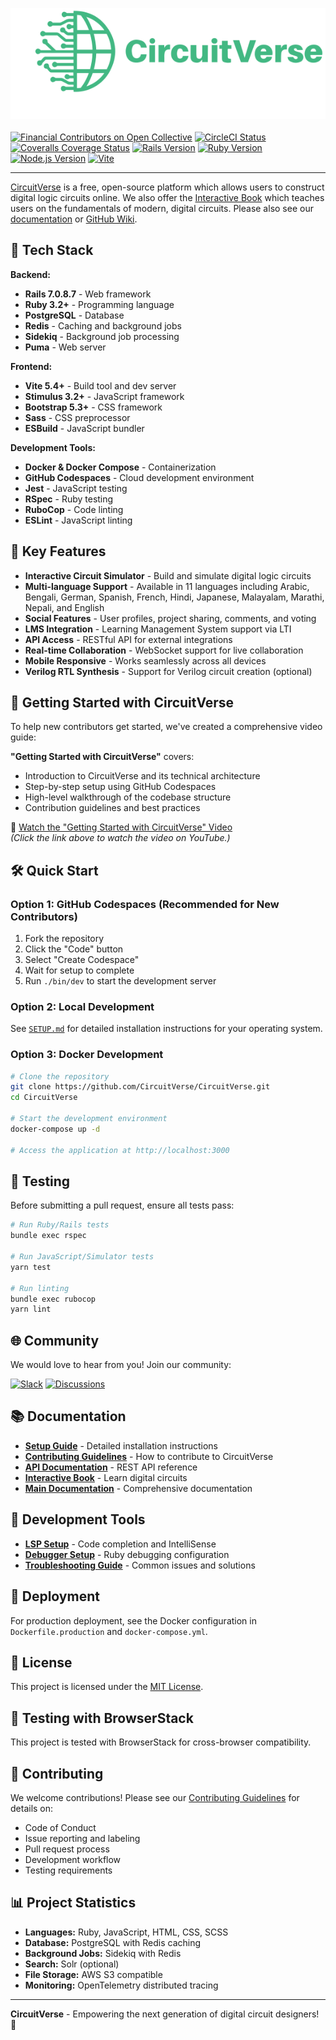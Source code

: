 <img src="/app/assets/images/cvlogo.svg" alt="The CircuitVerse logo" width="736"/> </br></br>
[![Financial Contributors on Open Collective](https://opencollective.com/CircuitVerse/all/badge.svg?label=Financial+Contributors&style=for-the-badge&logo=open+collective)](https://opencollective.com/CircuitVerse) 
[![CircleCI Status](https://img.shields.io/circleci/build/github/CircuitVerse/CircuitVerse/master?label=circleci&style=for-the-badge&logo=circleci)](https://circleci.com/gh/CircuitVerse/CircuitVerse)
[![Coveralls Coverage Status](https://img.shields.io/coveralls/github/CircuitVerse/CircuitVerse/master?label=coveralls&style=for-the-badge&logo=coveralls)](https://coveralls.io/github/CircuitVerse/CircuitVerse?branch=master)
[![Rails Version](https://img.shields.io/badge/Rails-7.0.8.7-red.svg?style=for-the-badge&logo=ruby)](https://rubyonrails.org/)
[![Ruby Version](https://img.shields.io/badge/Ruby-3.2+-red.svg?style=for-the-badge&logo=ruby)](https://www.ruby-lang.org/)
[![Node.js Version](https://img.shields.io/badge/Node.js-18+-green.svg?style=for-the-badge&logo=node.js)](https://nodejs.org/)
[![Vite](https://img.shields.io/badge/Vite-5.4+-purple.svg?style=for-the-badge&logo=vite)](https://vitejs.dev/)

-----

[CircuitVerse](https://circuitverse.org) is a free, open-source platform which allows users to construct digital logic circuits online. We also offer the [Interactive Book](https://learn.circuitverse.org) which teaches users on the fundamentals of modern, digital circuits. Please also see our [documentation](https://docs.circuitverse.org) or [GitHub Wiki](https://github.com/CircuitVerse/CircuitVerse/wiki/).

## 🚀 Tech Stack

**Backend:**
- **Rails 7.0.8.7** - Web framework
- **Ruby 3.2+** - Programming language
- **PostgreSQL** - Database
- **Redis** - Caching and background jobs
- **Sidekiq** - Background job processing
- **Puma** - Web server

**Frontend:**
- **Vite 5.4+** - Build tool and dev server
- **Stimulus 3.2+** - JavaScript framework
- **Bootstrap 5.3+** - CSS framework
- **Sass** - CSS preprocessor
- **ESBuild** - JavaScript bundler

**Development Tools:**
- **Docker & Docker Compose** - Containerization
- **GitHub Codespaces** - Cloud development environment
- **Jest** - JavaScript testing
- **RSpec** - Ruby testing
- **RuboCop** - Code linting
- **ESLint** - JavaScript linting

## 🎯 Key Features

- **Interactive Circuit Simulator** - Build and simulate digital logic circuits
- **Multi-language Support** - Available in 11 languages including Arabic, Bengali, German, Spanish, French, Hindi, Japanese, Malayalam, Marathi, Nepali, and English
- **Social Features** - User profiles, project sharing, comments, and voting
- **LMS Integration** - Learning Management System support via LTI
- **API Access** - RESTful API for external integrations
- **Real-time Collaboration** - WebSocket support for live collaboration
- **Mobile Responsive** - Works seamlessly across all devices
- **Verilog RTL Synthesis** - Support for Verilog circuit creation (optional)

## 🎥 Getting Started with CircuitVerse

To help new contributors get started, we've created a comprehensive video guide:

**"Getting Started with CircuitVerse"** covers:
- Introduction to CircuitVerse and its technical architecture
- Step-by-step setup using GitHub Codespaces
- High-level walkthrough of the codebase structure
- Contribution guidelines and best practices

🎥 [Watch the "Getting Started with CircuitVerse" Video](https://youtu.be/TUdHWUdz_-8)  
*(Click the link above to watch the video on YouTube.)*

## 🛠️ Quick Start

### Option 1: GitHub Codespaces (Recommended for New Contributors)
1. Fork the repository
2. Click the "Code" button
3. Select "Create Codespace"
4. Wait for setup to complete
5. Run `./bin/dev` to start the development server

### Option 2: Local Development
See [`SETUP.md`](SETUP.md) for detailed installation instructions for your operating system.

### Option 3: Docker Development
```bash
# Clone the repository
git clone https://github.com/CircuitVerse/CircuitVerse.git
cd CircuitVerse

# Start the development environment
docker-compose up -d

# Access the application at http://localhost:3000
```

## 🧪 Testing

Before submitting a pull request, ensure all tests pass:

```bash
# Run Ruby/Rails tests
bundle exec rspec

# Run JavaScript/Simulator tests
yarn test

# Run linting
bundle exec rubocop
yarn lint
```

## 🌐 Community

We would love to hear from you! Join our community:

[![Slack](https://img.shields.io/badge/chat-on_slack-purple.svg?style=for-the-badge&logo=slack)](https://circuitverse.org/slack)
[![Discussions](https://img.shields.io/badge/discussions-github-blue.svg?style=for-the-badge&logo=github)](https://github.com/CircuitVerse/CircuitVerse/discussions)

## 📚 Documentation

- **[Setup Guide](SETUP.md)** - Detailed installation instructions
- **[Contributing Guidelines](CONTRIBUTING.md)** - How to contribute to CircuitVerse
- **[API Documentation](https://api.circuitverse.org/)** - REST API reference
- **[Interactive Book](https://learn.circuitverse.org)** - Learn digital circuits
- **[Main Documentation](https://docs.circuitverse.org)** - Comprehensive documentation

## 🔧 Development Tools

- **[LSP Setup](LSP-SETUP.md)** - Code completion and IntelliSense
- **[Debugger Setup](DEBUGGER-SETUP.md)** - Ruby debugging configuration
- **[Troubleshooting Guide](installation_docs/troubleshooting_guide.md)** - Common issues and solutions

## 🚀 Deployment

For production deployment, see the Docker configuration in `Dockerfile.production` and `docker-compose.yml`.

## 📄 License

This project is licensed under the [MIT License](LICENSE).

## 🧪 Testing with BrowserStack

This project is tested with BrowserStack for cross-browser compatibility.

## 🤝 Contributing

We welcome contributions! Please see our [Contributing Guidelines](CONTRIBUTING.md) for details on:

- Code of Conduct
- Issue reporting and labeling
- Pull request process
- Development workflow
- Testing requirements

## 📊 Project Statistics

- **Languages:** Ruby, JavaScript, HTML, CSS, SCSS
- **Database:** PostgreSQL with Redis caching
- **Background Jobs:** Sidekiq with Redis
- **Search:** Solr (optional)
- **File Storage:** AWS S3 compatible
- **Monitoring:** OpenTelemetry distributed tracing

---

**CircuitVerse** - Empowering the next generation of digital circuit designers! 🚀
